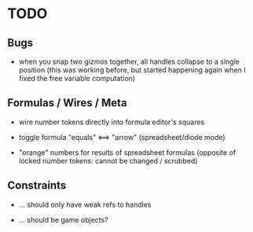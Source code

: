TODO
====

Bugs
----

* when you snap two gizmos together, all handles collapse to a single position
  (this was working before, but started happening again when I fixed the free variable computation) 

Formulas / Wires / Meta
-----------------------

* wire number tokens directly into formula editor's squares

* toggle formula "equals" <==> "arrow" (spreadsheet/diode mode)

* "orange" numbers for results of spreadsheet formulas
  (opposite of locked number tokens: cannot be changed / scrubbed)

Constraints
-----------

* ... should only have weak refs to handles

* ... should be game objects?
